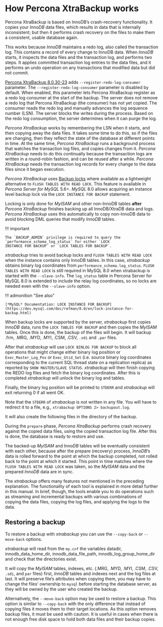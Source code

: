 # How Percona XtraBackup works

Percona XtraBackup is based on InnoDB’s crash-recovery functionality.
It copies your *InnoDB* data files, which results in data that is internally
inconsistent; but then it performs crash recovery on the files to make them a
consistent, usable database again.

This works because *InnoDB* maintains a redo log, also called the transaction
log. This contains a record of every change to InnoDB data. When *InnoDB*
starts, it inspects the data files and the transaction log, and performs two
steps. It applies committed transaction log entries to the data files, and it
performs an undo operation on any transactions that modified data but did not
commit.

[Percona XtraBackup 8.0.30-23](release-notes/8.0/8.0.30-23.0.md) adds `--register-redo-log-consumer` parameter. The `--register-redo-log-consumer` parameter is disabled by default. When enabled, this parameter lets Percona XtraBackup register as a redo log consumer at the start of the backup. The server does not remove a redo log that Percona XtraBackup (the consumer) has not yet copied. The consumer reads the redo log and manually advances the log sequence number (LSN). The server blocks the writes during the process. Based on the redo log consumption, the server determines when it can purge the log.  

*Percona XtraBackup* works by remembering the LSN when it starts, and then copying away the data files. It takes some time to do
this, so if the files are changing, then they reflect the state of the database
at different points in time. At the same time, *Percona XtraBackup* runs a
background process that watches the transaction log files, and copies changes
from it. *Percona XtraBackup* needs to do this continually because the
transaction logs are written in a round-robin fashion, and can be reused after a
while. *Percona XtraBackup* needs the transaction log records for every change
to the data files since it began execution.

*Percona XtraBackup* uses [Backup locks](https://docs.percona.com/percona-server/8.0/management/backup_locks.html)
where available as a lightweight alternative to `FLUSH TABLES WITH READ
LOCK`. This feature is available in *Percona Server for MySQL* 5.6+. *MySQL* 8.0 allows
acquiring an instance level backup lock via the `LOCK INSTANCE FOR BACKUP`
statement.

Locking is only done for *MyISAM* and other non-InnoDB tables
**after** *Percona XtraBackup* finishes backing up all InnoDB/XtraDB data and
logs. *Percona XtraBackup* uses this automatically to copy non-InnoDB data to
avoid blocking DML queries that modify *InnoDB* tables.

!!! important
   
    The `BACKUP_ADMIN` privilege is required to query the 
    `performance_schema_log_status` for either `LOCK 
    INSTANCE FOR BACKUP` or `LOCK TABLES FOR BACKUP`.

*xtrabackup* tries to avoid backup locks and `FLUSH TABLES WITH READ LOCK`
when the instance contains only InnoDB tables. In this case, *xtrabackup*
obtains binary log coordinates from `performance_schema.log_status`. `FLUSH
TABLES WITH READ LOCK` is still required in MySQL 8.0 when xtrabackup is
started with the `--slave-info`. The `log_status` table in Percona
Server for MySQL 8.0 is extended to include the relay log coordinates, so no locks are
needed even with the `--slave-info` option.

!!! admonition "See also"

    [*MySQL* Documentation: LOCK INSTANCE FOR BACKUP](https://dev.mysql.com/doc/refman/8.0/en/lock-instance-for-backup.html)

When backup locks are supported by the server, *xtrabackup* first copies
*InnoDB* data, runs the `LOCK TABLES FOR BACKUP` and then copies the *MyISAM*
tables. Once this is done, the backup of the files will
begin. It will backup .frm, .MRG, .MYD, .MYI, .CSM,
.CSV, `.sdi` and `.par` files.

After that *xtrabackup* will use `LOCK BINLOG FOR BACKUP` to block all
operations that might change either binary log position or
`Exec_Master_Log_Pos` or `Exec_Gtid_Set` (i.e. source binary log coordinates
corresponding to the current SQL thread state on a replication replica) as
reported by `SHOW MASTER/SLAVE STATUS`. *xtrabackup* will then finish copying
the REDO log files and fetch the binary log coordinates. After this is completed
*xtrabackup* will unlock the binary log and tables.

Finally, the binary log position will be printed to `STDERR` and *xtrabackup*
will exit returning 0 if all went OK.

Note that the `STDERR` of *xtrabackup* is not written in any file. You will
have to redirect it to a file, e.g., `xtrabackup OPTIONS 2> backupout.log`.

It will also create the following files in the
directory of the backup.

During the `prepare` phase, *Percona XtraBackup* performs crash recovery against
the copied data files, using the copied transaction log file. After this is
done, the database is ready to restore and use.

The backed-up *MyISAM* and *InnoDB* tables will be eventually consistent with
each other, because after the prepare (recovery) process, *InnoDB*’s data is
rolled forward to the point at which the backup completed, not rolled back to
the point at which it started. This point in time matches where the `FLUSH
TABLES WITH READ LOCK` was taken, so the *MyISAM* data and the prepared
*InnoDB* data are in sync.

The *xtrabackup* offers many features not mentioned in the preceding
explanation. The functionality of each tool is explained in more
detail further in this manual. In brief, though, the tools enable you
to do operations such as streaming and incremental backups with
various combinations of copying the data files, copying the log files,
and applying the logs to the data.

## Restoring a backup

To restore a backup with *xtrabackup* you can use the `--copy-back` or
`--move-back` options.

*xtrabackup* will read from the `my.cnf` the variables datadir,
innodb_data_home_dir, innodb_data_file_path,
innodb_log_group_home_dir and check that the directories exist.

It will copy the *MyISAM* tables, indexes, etc. (.MRG, .MYD,
.MYI, .CSM, .CSV, `.sdi`,
and `par` files) first, *InnoDB* tables and indexes next and the log files at
last. It will preserve file’s attributes when copying them, you may have to
change the files’ ownership to `mysql` before starting the database server, as
they will be owned by the user who created the backup.

Alternatively, the `--move-back` option may be used to
restore a backup. This option is similar to `--copy-back`
with the only difference that instead of copying files it moves them to their
target locations. As this option removes backup files, it must be used with
caution. It is useful in cases when there is not enough free disk space to hold
both data files and their backup copies.
